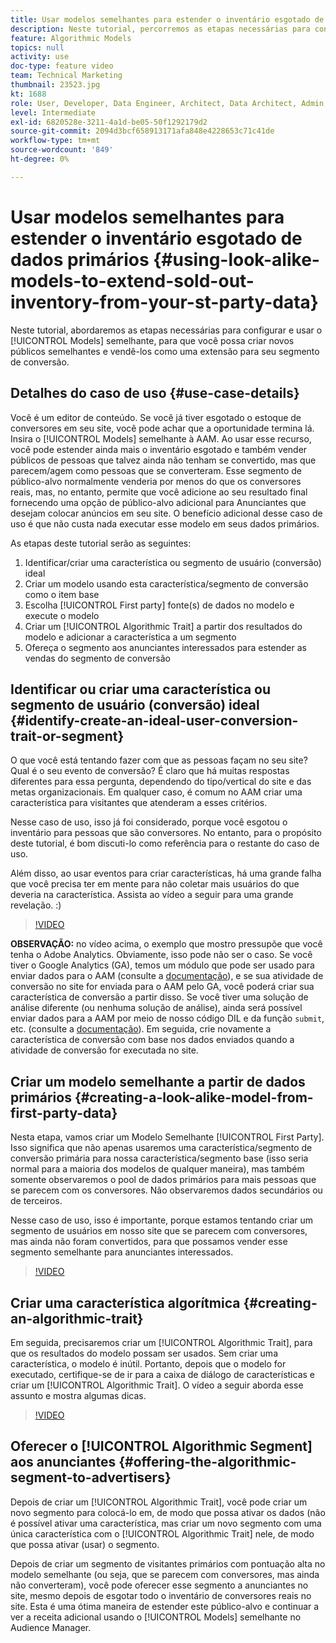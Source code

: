 ```yaml
---
title: Usar modelos semelhantes para estender o inventário esgotado de dados primários
description: Neste tutorial, percorremos as etapas necessárias para configurar e usar modelos semelhantes, para que você possa criar novos públicos semelhantes e vendê-los como uma extensão para seu segmento de conversão.
feature: Algorithmic Models
topics: null
activity: use
doc-type: feature video
team: Technical Marketing
thumbnail: 23523.jpg
kt: 1688
role: User, Developer, Data Engineer, Architect, Data Architect, Admin, Leader
level: Intermediate
exl-id: 6820528e-3211-4a1d-be05-50f1292179d2
source-git-commit: 2094d3bcf658913171afa848e4228653c71c41de
workflow-type: tm+mt
source-wordcount: '849'
ht-degree: 0%

---
```


# Usar modelos semelhantes para estender o inventário esgotado de dados primários {#using-look-alike-models-to-extend-sold-out-inventory-from-your-st-party-data}

Neste tutorial, abordaremos as etapas necessárias para configurar e usar o [!UICONTROL Models] semelhante, para que você possa criar novos públicos semelhantes e vendê-los como uma extensão para seu segmento de conversão.

## Detalhes do caso de uso {#use-case-details}

Você é um editor de conteúdo. Se você já tiver esgotado o estoque de conversores em seu site, você pode achar que a oportunidade termina lá. Insira o [!UICONTROL Models] semelhante à AAM. Ao usar esse recurso, você pode estender ainda mais o inventário esgotado e também vender públicos de pessoas que talvez ainda não tenham se convertido, mas que parecem/agem como pessoas que se converteram. Esse segmento de público-alvo normalmente venderia por menos do que os conversores reais, mas, no entanto, permite que você adicione ao seu resultado final fornecendo uma opção de público-alvo adicional para Anunciantes que desejam colocar anúncios em seu site. O benefício adicional desse caso de uso é que não custa nada executar esse modelo em seus dados primários.

As etapas deste tutorial serão as seguintes:

1. Identificar/criar uma característica ou segmento de usuário (conversão) ideal
1. Criar um modelo usando esta característica/segmento de conversão como o item base
1. Escolha [!UICONTROL First party] fonte(s) de dados no modelo e execute o modelo
1. Criar um [!UICONTROL Algorithmic Trait] a partir dos resultados do modelo e adicionar a característica a um segmento
1. Ofereça o segmento aos anunciantes interessados para estender as vendas do segmento de conversão

## Identificar ou criar uma característica ou segmento de usuário (conversão) ideal {#identify-create-an-ideal-user-conversion-trait-or-segment}

O que você está tentando fazer com que as pessoas façam no seu site? Qual é o seu evento de conversão? É claro que há muitas respostas diferentes para essa pergunta, dependendo do tipo/vertical do site e das metas organizacionais. Em qualquer caso, é comum no AAM criar uma característica para visitantes que atenderam a esses critérios.

Nesse caso de uso, isso já foi considerado, porque você esgotou o inventário para pessoas que são conversores. No entanto, para o propósito deste tutorial, é bom discuti-lo como referência para o restante do caso de uso.

Além disso, ao usar eventos para criar características, há uma grande falha que você precisa ter em mente para não coletar mais usuários do que deveria na característica. Assista ao vídeo a seguir para uma grande revelação. :)

>[!VIDEO](https://video.tv.adobe.com/v/23431/?quality=12)

**OBSERVAÇÃO:** no vídeo acima, o exemplo que mostro pressupõe que você tenha o Adobe Analytics. Obviamente, isso pode não ser o caso. Se você tiver o Google Analytics (GA), temos um módulo que pode ser usado para enviar dados para o AAM (consulte a [documentação](https://experienceleague.adobe.com/docs/audience-manager/user-guide/dil-api/dil-overview.html?lang=pt-BR)), e se sua atividade de conversão no site for enviada para o AAM pelo GA, você poderá criar sua característica de conversão a partir disso. Se você tiver uma solução de análise diferente (ou nenhuma solução de análise), ainda será possível enviar dados para a AAM por meio de nosso código DIL e da função `submit`, etc. (consulte a [documentação](https://experienceleague.adobe.com/docs/audience-manager/user-guide/dil-api/dil-modules.html?lang=pt-BR)). Em seguida, crie novamente a característica de conversão com base nos dados enviados quando a atividade de conversão for executada no site.

## Criar um modelo semelhante a partir de dados primários {#creating-a-look-alike-model-from-first-party-data}

Nesta etapa, vamos criar um Modelo Semelhante [!UICONTROL First Party]. Isso significa que não apenas usaremos uma característica/segmento de conversão primária para nossa característica/segmento base (isso seria normal para a maioria dos modelos de qualquer maneira), mas também somente observaremos o pool de dados primários para mais pessoas que se parecem com os conversores. Não observaremos dados secundários ou de terceiros.

Nesse caso de uso, isso é importante, porque estamos tentando criar um segmento de usuários em nosso site que se parecem com conversores, mas ainda não foram convertidos, para que possamos vender esse segmento semelhante para anunciantes interessados.

>[!VIDEO](https://video.tv.adobe.com/v/23504/?quality-12)

## Criar uma característica algorítmica {#creating-an-algorithmic-trait}

Em seguida, precisaremos criar um [!UICONTROL Algorithmic Trait], para que os resultados do modelo possam ser usados. Sem criar uma característica, o modelo é inútil. Portanto, depois que o modelo for executado, certifique-se de ir para a caixa de diálogo de características e criar um [!UICONTROL Algorithmic Trait]. O vídeo a seguir aborda esse assunto e mostra algumas dicas.

>[!VIDEO](https://video.tv.adobe.com/v/23523/?quality=12)

## Oferecer o [!UICONTROL Algorithmic Segment] aos anunciantes {#offering-the-algorithmic-segment-to-advertisers}

Depois de criar um [!UICONTROL Algorithmic Trait], você pode criar um novo segmento para colocá-lo em, de modo que possa ativar os dados (não é possível ativar uma característica, mas criar um novo segmento com uma única característica com o [!UICONTROL Algorithmic Trait] nele, de modo que possa ativar (usar) o segmento.

Depois de criar um segmento de visitantes primários com pontuação alta no modelo semelhante (ou seja, que se parecem com conversores, mas ainda não converteram), você pode oferecer esse segmento a anunciantes no site, mesmo depois de esgotar todo o inventário de conversores reais no site. Esta é uma ótima maneira de estender este público-alvo e continuar a ver a receita adicional usando o [!UICONTROL Models] semelhante no Audience Manager.

